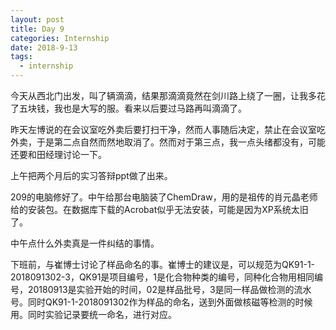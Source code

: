 ```yaml
---
layout: post
title: Day 9
categories: Internship
date: 2018-9-13
tags:
  - internship
---
```


今天从西北门出发，叫了辆滴滴，结果那滴滴竟然在剑川路上绕了一圈，让我多花了五块钱，我也是大写的服。看来以后要过马路再叫滴滴了。

昨天左博说的在会议室吃外卖后要打扫干净，然而人事随后决定，禁止在会议室吃外卖，于是第二点自然而然地取消了。然而对于第三点，我一点头绪都没有，可能还要和田经理讨论一下。

上午把两个月后的实习答辩ppt做了出来。

209的电脑修好了。中午给那台电脑装了ChemDraw，用的是祖传的肖元晶老师给的安装包。在数据库下载的Acrobat似乎无法安装，可能是因为XP系统太旧了。

中午点什么外卖真是一件纠结的事情。

下班前，与崔博士讨论了样品命名的事。崔博士的建议是，可以规范为QK91-1-2018091302-3，QK91是项目编号，1是化合物种类的编号，同种化合物用相同编号，20180913是实验开始的时间，02是样品批号，3是同一样品做检测的流水号。同时QK91-1-2018091302作为样品的命名，送到外面做核磁等检测的时候用。同时实验记录要统一命名，进行对应。